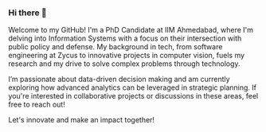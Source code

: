 ### Hi there 👋

Welcome to my GitHub! I'm a PhD Candidate at IIM Ahmedabad, where I'm delving into Information Systems with a focus on their intersection with public policy and defense. My background in tech, from software engineering at Zycus to innovative projects in computer vision, fuels my research and my drive to solve complex problems through technology.

I’m passionate about data-driven decision making and am currently exploring how advanced analytics can be leveraged in strategic planning. If you're interested in collaborative projects or discussions in these areas, feel free to reach out!

Let's innovate and make an impact together!
